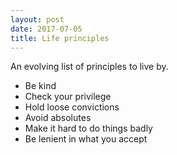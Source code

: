 ```yaml
---
layout: post
date: 2017-07-05
title: Life principles
---
```


An evolving list of principles to live by.

* Be kind
* Check your privilege
* Hold loose convictions
* Avoid absolutes
* Make it hard to do things badly
* Be lenient in what you accept
